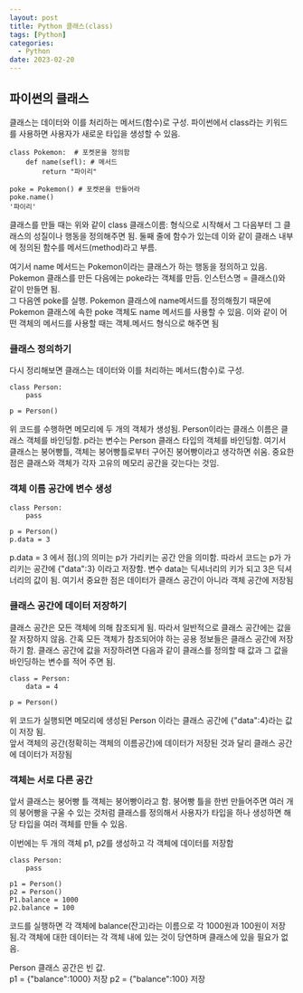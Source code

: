 ```yaml
---
layout: post
title: Python 클래스(class)
tags: [Python]
categories:
  - Python
date: 2023-02-20
---
```


## 파이썬의 클래스

클래스는 데이터와 이를 처리하는 메서드(함수)로 구성. 파이썬에서 class라는 키워드를 사용하면 사용자가 새로운 타입을 생성할 수 있음.

```
class Pokemon:  # 포켓몬을 정의함
    def name(sefl): # 메서드
        return "파이리"

poke = Pokemon() # 포켓몬을 만들어라
poke.name()
'파이리'
```

클래스를 만들 때는 위와 같이 class 클래스이름: 형식으로 시작해서 그 다음부터 그 클래스의 성질이나 행동을 정의해주면 됨. 둘째 줄에 함수가 있는데 이와 같이 클래스 내부에 정의된 함수를 메서드(method)라고 부름.

여기서 name 메서드는 Pokemon이라는 클래스가 하는 행동을 정의하고 있음. Pokemon 클래스를 만든 다음에는 poke라는 객체를 만듬. 인스턴스명 = 클래스()와 같이 만들면 됨.  
그 다음엔 poke를 실행. Pokemon 클래스에 name메서드를 정의해줬기 때문에 Pokemon 클래스에 속한 poke 객체도 name 메서드를 사용할 수 있음. 이와 같이 어떤 객체의 메서드를 사용할 때는 객체.메서드 형식으로 해주면 됨

### 클래스 정의하기

다시 정리해보면 클래스는 데이터와 이를 처리하는 메서드(함수)로 구성.

```
class Person:
    pass

p = Person()
```

위 코드를 수행하면 메모리에 두 개의 객체가 생성됨. Person이라는 클래스 이름은 클래스 객체를 바인딩함. p라는 변수는 Person 클래스 타입의 객체를 바인딩함. 여기서 클래스는 붕어빵틀, 객체는 붕어빵틀로부터 구어진 붕어빵이라고 생각하면 쉬움. 중요한 점은 클래스와 객체가 각자 고유의 메모리 공간을 갖는다는 것임.

### 객체 이름 공간에 변수 생성

```
class Person:
    pass

p = Person()
p.data = 3
```

p.data = 3 에서 점(.)의 의미는 p가 가리키는 공간 안을 의미함. 따라서 코드는 p가 가리키는 공간에 {"data":3} 이라고 저장함. 변수 data는 딕셔너리의 키가 되고 3은 딕셔너리의 값이 됨. 여기서 중요한 점은 데이터가 클래스 공간이 아니라 객체 공간에 저장됨

### 클래스 공간에 데이터 저장하기

클래스 공간은 모든 객체에 의해 참조되게 됨. 따라서 일반적으로 클래스 공간에는 값을 잘 저장하지 않음. 간혹 모든 객체가 참조되어야 하는 공용 정보들은 클래스 공간에 저장하기 함. 클래스 공간에 값을 저장하려면 다음과 같이 클래스를 정의할 때 값과 그 값을 바인딩하는 변수를 적어 주면 됨.

```
class = Person:
    data = 4

p = Person()
```

위 코드가 실행되면 메모리에 생성된 Person 이라는 클래스 공간에 {"data":4}라는 값이 저장 됨.  
앞서 객체의 공간(정확히는 객체의 이름공간)에 데이터가 저장된 것과 달리 클래스 공간에 데이터가 저장됨

### 객체는 서로 다른 공간

앞서 클래스는 붕어빵 틀 객체는 붕어빵이라고 함. 붕어빵 틀을 한번 만들어주면 여러 개의 붕어빵을 구울 수 있는 것처럼 클래스를 정의해서 사용자가 타입을 하나 생성하면 해당 타입을 여러 객체를 만들 수 있음.

이번에는 두 개의 객체 p1, p2를 생성하고 각 객체에 데이터를 저장함

```
class Person:
    pass

p1 = Person()
p2 = Person()
P1.balance = 1000
p2.balance = 100
```

코드를 실행하면 각 객체에 balance(잔고)라는 이름으로 각 1000원과 100원이 저장됨.각 객체에 대한 데이터는 각 객체 내에 있는 것이 당연하며 클래스에 있을 필요가 없음.

Person 클래스 공간은 빈 값.  
p1 = {"balance":1000} 저장
p2 = {"balance":100} 저장
